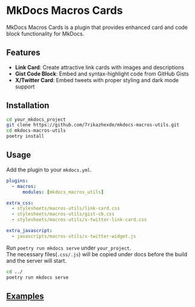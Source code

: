 # MkDocs Macros Cards

MkDocs Macros Cards is a plugin that provides enhanced card and code block functionality for MkDocs.

## Features

- **Link Card**: Create attractive link cards with images and descriptions
- **Gist Code Block**: Embed and syntax-highlight code from GitHub Gists
- **X/Twitter Card**: Embed tweets with proper styling and dark mode support

## Installation

```bash
cd your_mkdocs_project
git clone https://github.com/7rikazhexde/mkdocs-macros-utils.git
cd mkdocs-macros-utils
poetry install
```

## Usage

Add the plugin to your `mkdocs.yml`.

```yaml
plugins:
  - macros:
      modules: [mkdocs_macros_utils]

extra_css:
  - stylesheets/macros-utils/link-card.css
  - stylesheets/macros-utils/gist-cb.css
  - stylesheets/macros-utils/x-twitter-link-card.css

extra_javascript:
  - javascripts/macros-utils/x-twitter-widget.js
```

Run `poetry run mkdocs serve` under `your_project`.  
The necessary files(`.css/.js`) will be copied under docs before the build and the server will start.

```bash
cd ../
poetry run mkdocs serve
```

## [Examples](./examples/index.md)
